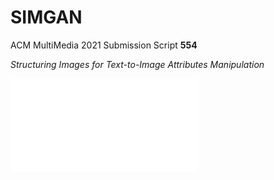 # SIMGAN

ACM MultiMedia 2021 Submission Script **554**


*Structuring Images for Text-to-Image Attributes Manipulation*

![avatar](/images/intro%20display.pdf)